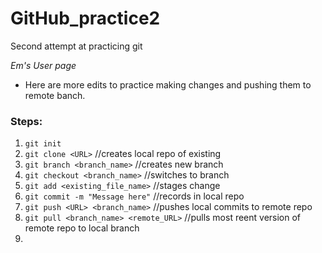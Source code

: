 # GitHub_practice2
Second attempt at practicing git

*Em's User page*

- Here are more edits to practice making changes and pushing them to remote banch.

### Steps:
1. ```git init```
2. ```git clone <URL>```    //creates local repo of existing
3. ```git branch <branch_name>```   //creates new branch
4. ```git checkout <branch_name>```     //switches to branch
5. ```git add <existing_file_name>```   //stages change
6. ```git commit -m "Message here"```   //records in local repo
7. ```git push <URL> <branch_name>```   //pushes local commits to remote repo
8. ```git pull <branch_name> <remote_URL>``` //pulls most reent version of remote repo to local branch
9. 